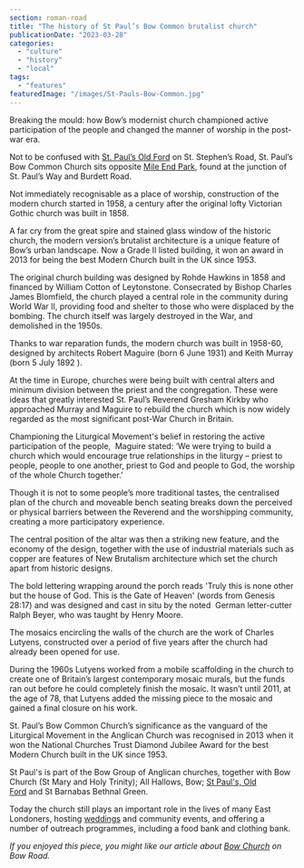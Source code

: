 ```yaml
---
section: roman-road
title: "The history of St Paul’s Bow Common brutalist church"
publicationDate: "2023-03-28"
categories: 
  - "culture"
  - "history"
  - "local"
tags: 
  - "features"
featuredImage: "/images/St-Pauls-Bow-Common.jpg"
---
```


Breaking the mould: how Bow’s modernist church championed active participation of the people and changed the manner of worship in the post-war era. 

Not to be confused with [St. Paul’s Old Ford](https://romanroadlondon.com/st-pauls-church-old-ford-road/) on St. Stephen’s Road, St. Paul’s Bow Common Church sits opposite [Mile End Park](https://romanroadlondon.com/mile-end-park-history/), found at the junction of St. Paul’s Way and Burdett Road. 

Not immediately recognisable as a place of worship, construction of the modern church started in 1958, a century after the original lofty Victorian Gothic church was built in 1858. 

A far cry from the great spire and stained glass window of the historic church, the modern version’s brutalist architecture is a unique feature of Bow’s urban landscape. Now a Grade II listed building, it won an award in 2013 for being the best Modern Church built in the UK since 1953.

The original church building was designed by Rohde Hawkins in 1858 and financed by William Cotton of Leytonstone. Consecrated by Bishop Charles James Blomfield, the church played a central role in the community during World War II, providing food and shelter to those who were displaced by the bombing. The church itself was largely destroyed in the War, and demolished in the 1950s. 

Thanks to war reparation funds, the modern church was built in 1958-60, designed by architects Robert Maguire (born 6 June 1931) and Keith Murray (born 5 July 1892 ). 

At the time in Europe, churches were being built with central alters and minimum division between the priest and the congregation. These were ideas that greatly interested St. Paul’s Reverend Gresham Kirkby who approached Murray and Maguire to rebuild the church which is now widely regarded as the most significant post-War Church in Britain. 

Championing the Liturgical Movement's belief in restoring the active participation of the people,  Maguire stated: ‘We were trying to build a church which would encourage true relationships in the liturgy – priest to people, people to one another, priest to God and people to God, the worship of the whole Church together.’

Though it is not to some people’s more traditional tastes, the centralised plan of the church and moveable bench seating breaks down the perceived or physical barriers between the Reverend and the worshipping community, creating a more participatory experience. 

The central position of the altar was then a striking new feature, and the economy of the design, together with the use of industrial materials such as copper are features of New Brutalism architecture which set the church apart from historic designs. 

The bold lettering wrapping around the porch reads 'Truly this is none other but the house of God. This is the Gate of Heaven' (words from Genesis 28:17) and was designed and cast in situ by the noted  German letter-cutter Ralph Beyer, who was taught by Henry Moore.

The mosaics encircling the walls of the church are the work of Charles Lutyens, constructed over a period of five years after the church had already been opened for use. 

During the 1960s Lutyens worked from a mobile scaffolding in the church to create one of Britain’s largest contemporary mosaic murals, but the funds ran out before he could completely finish the mosaic. It wasn’t until 2011, at the age of 78, that Lutyens added the missing piece to the mosaic and gained a final closure on his work.

St. Paul’s Bow Common Church’s significance as the vanguard of the Liturgical Movement in the Anglican Church was recognised in 2013 when it won the National Churches Trust Diamond Jubilee Award for the best Modern Church built in the UK since 1953. 

St Paul's is part of the Bow Group of Anglican churches, together with Bow Church (St Mary and Holy Trinity); All Hallows, Bow; [St Paul's, Old Ford](https://romanroadlondon.com/st-pauls-church-old-ford-road/) and St Barnabas Bethnal Green.

Today the church still plays an important role in the lives of many East Londoners, hosting [weddings](https://romanroadlondon.com/east-end-wedding-st-pauls-bow-common/) and community events, and offering a number of outreach programmes, including a food bank and clothing bank. 

_If you enjoyed this piece, you might like our article about [Bow Church](https://romanroadlondon.com/bow-church-history-blitzed-east-end-bow-road/) on Bow Road._
